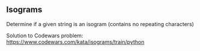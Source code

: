 ## Isograms
Determine if a given string is an isogram (contains no repeating characters)

Solution to Codewars problem: https://www.codewars.com/kata/isograms/train/python
